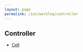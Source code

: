 ```yaml
---
layout: page
permalink: /ios/worklog/controller
---
```


## Controller

* [Cell](./controller/cell)
